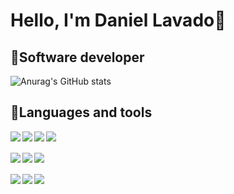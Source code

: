 <h1>Hello,
I'm Daniel Lavado👋
  <h2>📝Software developer</h2>
</h1>

![Anurag's GitHub stats](https://github-readme-stats.vercel.app/api?username=danielLavado09&show_icons=true&theme=radical)

<h2>🎯Languages and tools</h2>
<div> 
<img align="left" src="https://img.shields.io/badge/-JavaScript-F7DF1E?logo=javascript&logoColor=black&style=for-the-badge"/>
<img align="left" src="https://img.shields.io/badge/php-%23777BB4.svg?style=for-the-badge&logo=php&logoColor=white"/>
<img align="left" src="https://img.shields.io/badge/java-%23ED8B00.svg?style=for-the-badge&logo=openjdk&logoColor=white"/>
<img align="left" src="https://img.shields.io/badge/python-3670A0?style=for-the-badge&logo=python&logoColor=ffdd54"/>
<br><br/>
<img align="left" src="https://img.shields.io/badge/-HTML5-E34F26?logo=html5&logoColor=white&style=for-the-badge"/>
<img align="left" src="https://img.shields.io/badge/-CSS3-1572B6?logo=css3&logoColor=white&style=for-the-badge"/>
<img align="left" src="https://img.shields.io/badge/react-%2320232a.svg?style=for-the-badge&logo=react&logoColor=%2361DAFB"/>
<br><br/>
<img align="left" src="https://img.shields.io/badge/-Node.js-339933?logo=node.js&logoColor=white&style=for-the-badge"/>
<img align="left" src="https://img.shields.io/badge/-MongoDb-green?logo=mongodb&logoColor=white&style=for-the-badge"/>
<img align="left" src="https://img.shields.io/badge/-PostgreSQL-4169E1?logo=postgresql&logoColor=white&style=for-the-badge"/>
</div>
